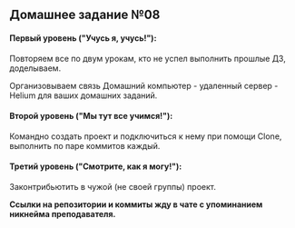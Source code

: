 
## Домашнее задание №08

#### Первый уровень ("Учусь я, учусь!"):
Повторяем все по двум урокам, кто не успел выполнить прошлые ДЗ, доделываем.

Организовываем связь Домашний компьютер - удаленный сервер - Helium для ваших домашних заданий.

#### Второй уровень ("Мы тут все учимся!"):
Командно создать проект и подключиться к нему при помощи Clone, выполнить по паре коммитов каждый.

#### Третий уровень ("Смотрите, как я могу!"):
Законтрибьютить в чужой (не своей группы) проект. 

**Ссылки на репозитории и коммиты жду в чате с упоминанием никнейма преподавателя.**
